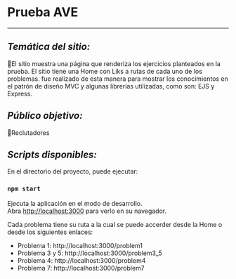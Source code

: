 # Prueba AVE

---

## _Temática del sitio:_

📝El sitio muestra una página que renderiza los ejercicios planteados en la prueba. El sitio tiene una Home con Liks a rutas de cada uno de los problemas. fue realizado de esta manera para mostrar los conocimientos en el patrón de diseño MVC y algunas librerías utilizadas, como son: EJS y Express.

## _Público objetivo:_

📝Reclutadores

## _Scripts disponibles:_

En el directorio del proyecto, puede ejecutar:

### `npm start`

Ejecuta la aplicación en el modo de desarrollo.\
Abra [http://localhost:3000](http://localhost:3000) para verlo en su navegador.

Cada problema tiene su ruta a la cual se puede accerder desde la Home o desde los siguientes enlaces:

-  Problema 1: http://localhost:3000/problem1
-  Problema 3 y 5: http://localhost:3000/problem3_5
-  Problema 4: http://localhost:3000/problem4
-  Problema 7: http://localhost:3000/problem7


